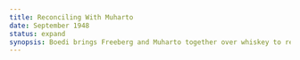 ```yaml
---
title: Reconciling With Muharto
date: September 1948
status: expand
synopsis: Boedi brings Freeberg and Muharto together over whiskey to reconcile differences. 
---
```

